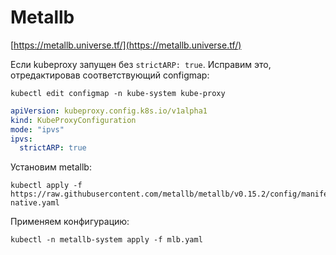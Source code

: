 # Metallb

[https://metallb.universe.tf/](https://metallb.universe.tf/)

Если kubeproxy запущен без `strictARP: true`. Исправим это, отредактировав
соответствующий configmap:

```shell
kubectl edit configmap -n kube-system kube-proxy
```

```yaml
apiVersion: kubeproxy.config.k8s.io/v1alpha1
kind: KubeProxyConfiguration
mode: "ipvs"
ipvs:
  strictARP: true
```

Установим metallb:

```shell
kubectl apply -f https://raw.githubusercontent.com/metallb/metallb/v0.15.2/config/manifests/metallb-native.yaml
```

Применяем конфигурацию:

```shell
kubectl -n metallb-system apply -f mlb.yaml
```
